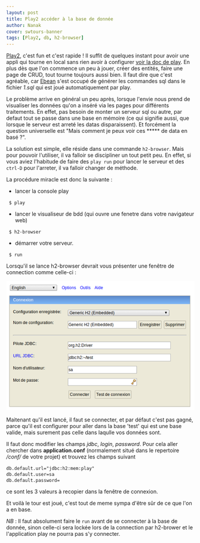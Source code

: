 ```yaml
---
layout: post
title: Play2 accéder à la base de donnée
author: Nanak
cover: swtours-banner
tags: [Play2, db, h2-browser]
---
```


[Play2](http://www.playframework.com/), c'est fun et c'est rapide !
Il suffit de quelques instant pour avoir une appli qui tourne en local sans rien avoir à configurer [voir la doc de play](http://www.playframework.com/documentation/2.2.x/NewApplication).
En plus dès que l'on commence un peu à jouer, créer des entités, faire une page de CRUD, tout tourne toujours aussi bien. Il faut dire que c'est agréable, car [Ebean](http://www.playframework.com/documentation/2.2.x/JavaEbean) s'est occupé de générer les commandes sql dans le fichier _1.sql_ qui est joué automatiquement par play.

Le problème arrive en général un peu après, lorsque l'envie nous prend de visualiser les données qu'on a inséré via les pages pour différents traitements.
En effet, pas besoin de monter un serveur sql ou autre, par defaut tout se passe dans une base en mémoire (ce qui signifie aussi, que lorsque le serveur est arreté les datas disparaissent).
Et forcément la question universelle est "Mais comment je peux voir ces ***** de data en basé ?".


La solution est simple, elle réside dans une commande `h2-browser`.
Mais pour pouvoir l'utiliser, il va falloir se discipliner un tout petit peu. En effet, si vous aviez l'habitude de faire des `play run` pour lancer le serveur et des `ctrl-D` pour l'arreter, il va falloir changer de méthode.

La procédure miracle est donc la suivante :

 * lancer la console play
```
 $ play
```
 * lancer le visualiseur de bdd (qui ouvre une fenetre dans votre navigateur web)
```
 $ h2-browser
```
 * démarrer votre serveur.
```
 $ run
```

Lorsqu'il se lance h2-browser devrait vous présenter une fenêtre de connection comme celle-ci :

<div style="text-align : center">
    <a style="display: inline" href="/images/postPlayDbBrowser/h2-browser.png" data-lightbox="image-0" title="Fenêtre de connection h2-browser">
            <img class="medium" src="/images/postPlayDbBrowser/h2-browser.png" alt="Fenêtre de connection h2-browser"/>
    </a>
</div>

Maitenant qu'il est lancé, il faut se connecter, et par défaut c'est pas gagné, parce qu'il est configurer pour aller dans la base 'test' qui est une base valide, mais surement pas celle dans laqulle vos données sont.

Il faut donc modifier les champs _jdbc_, _login_, _password_.
Pour cela aller chercher dans __application.conf__ (normalement situé dans le repertoire _/conf/_ de votre projet) et trouvez les champs suivant

```
db.default.url="jdbc:h2:mem:play"
db.default.user=sa
db.default.password=
```
ce sont les 3 valeurs à recopier dans la fenêtre de connexion.

Et voilà le tour est joué, c'est tout de meme sympa d'être sûr de ce que l'on a en base.


_NB_ : Il faut absolument faire le `run` avant de se connecter à la base de donnée, sinon celle-ci sera lockée lors de la connection par h2-brower et le l'application play ne pourra pas s'y connecter.
